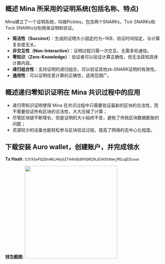 ## 概述 Mina 所采用的证明系统(包括名称、特点)

Mina建立了一个证明系统，叫做Pickles。包含两个SNARKs，Tick SNARKs和Tock SNARKs分别用来证明和验证。

- **简洁性（Succinct）**：生成的证明大小固定约为~1KB，验证时间恒定，与计算复杂度无关。
- **非交互性（Non-Interactive）**：证明过程只需一次交互，无需多轮通信。
- **零知识（Zero-Knowledge）**：验证者可以验证计算正确性，但无法获知具体计算内容。
- **递归组合性**：支持证明的递归组合，可以验证其他zk-SNARK证明的有效性。
- **通用性**：可以证明任意计算的正确性，适用范围广。

## 概述递归零知识证明在 Mina 共识过程中的应用

- 递归零知识证明使得 Mina 在共识过程中只需要验证最新的区块的合法性，而不需要验证所有区块的合法性，大大压缩了计算；  
- 尽管区块链不断增长，但是证明的大小始终不变，避免了传统区块数据膨胀的问题；  
- 资源较少的设备也能轻松参与区块验证过程，提高了网络的去中心化程度。


## 下载安装 Auro wallet，创建账户，并完成领水

**Tx Hash**: `5JtkSeFQ2Dn4KLH4yGZf44Vdb8F6bM29L834ShXmejM5iqDZoswx`      

**钱包截图**: <img width="300" src='./account.png' />